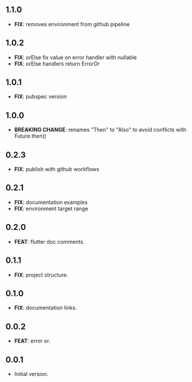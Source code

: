 ## 1.1.0

- **FIX**: removes environment from github pipeline

## 1.0.2

- **FIX**: orElse fix value on error handler with nullable
- **FIX**: orElse handlers return ErrorOr

## 1.0.1

- **FIX**: pubspec version

## 1.0.0

- **BREAKING CHANGE**: renames "Then" to "Also" to avoid conflicts with Future.then()

## 0.2.3

- **FIX**: publish with github workflows

## 0.2.1

- **FIX**: documentation examples
- **FIX**: environment target range

## 0.2.0

- **FEAT**: flutter doc comments.

## 0.1.1

- **FIX**: project structure.

## 0.1.0

- **FIX**: documentation links.

## 0.0.2

- **FEAT**: error or.

## 0.0.1

- Initial version.
